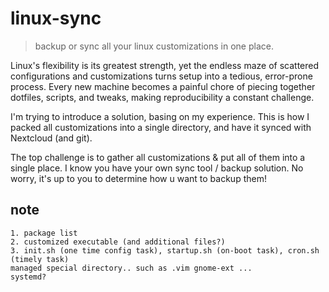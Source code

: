 # linux-sync

> backup or sync all your linux customizations in one place.

Linux's flexibility is its greatest strength, yet the endless maze of scattered configurations and customizations turns setup into a tedious, error-prone process. Every new machine becomes a painful chore of piecing together dotfiles, scripts, and tweaks, making reproducibility a constant challenge. 

I'm trying to introduce a solution, basing on my experience. This is how I packed all customizations into a single directory, and have it synced with Nextcloud (and git).

The top challenge is to gather all customizations & put all of them into a single place. I know you have your own sync tool / backup solution. No worry, it's up to you to determine how u want to backup them!

## note

```
1. package list
2. customized executable (and additional files?)
3. init.sh (one time config task), startup.sh (on-boot task), cron.sh (timely task)
managed special directory.. such as .vim gnome-ext ...
systemd?
```